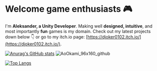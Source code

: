 # Welcome game enthusiasts 🎮

I'm **Aleksander, a Unity Developer**. Making well **designed, intuitive**, and most importantly **fun** games is my domain. 
Check out my latest projects down below 👇 or go to my itch.io page: [https://djoker0102.itch.io/](https://djoker0102.itch.io/).


[![Anurag's GitHub stats](https://github-readme-stats.vercel.app/api?username=podkoscielny&hide=contribs,prs,issues,stars)](https://github.com/anuraghazra/github-readme-stats)
![AoOkami_96x160_github](https://user-images.githubusercontent.com/49119130/166165020-8a3ff31f-7cee-4cae-92eb-ea7cb6067517.png)

[![Top Langs](https://github-readme-stats.vercel.app/api/top-langs/?username=podkoscielny&layout=compact)](https://github.com/anuraghazra/github-readme-stats)
